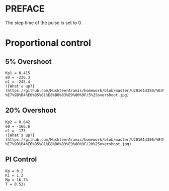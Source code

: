 # PREFACE #
  The step time of the pulse is set to 0.
  
# Proportional control #
  ## 5% Overshoot ##  
    Kp1 = 0.415   
    e0 = -236.3  
    e1 = -245.4  
    ![What's up?](https://github.com/MuskteerAramis/homework/blob/master/U201614350/%E4%BB%BF%E7%9C%9F%E4%BD%9C%E4%B8%9A2-%E7%9B%B4%E6%B5%81%E8%B0%83%E9%80%9F/5%25overshoot.jpg)  
      
  ## 20% Overshoot ##  
    Kp2 = 0.642  
    e0 = -166.6  
    e1 = -173  
    ![What's up?](https://github.com/MuskteerAramis/homework/blob/master/U201614350/%E4%BB%BF%E7%9C%9F%E4%BD%9C%E4%B8%9A2-%E7%9B%B4%E6%B5%81%E8%B0%83%E9%80%9F/20%25overshoot.jpg)  
  
 ## PI Control ##
    Kp = 0.2  
    Ki = 1.2  
    Mp = 16.7%  
    T = 0.52s  
